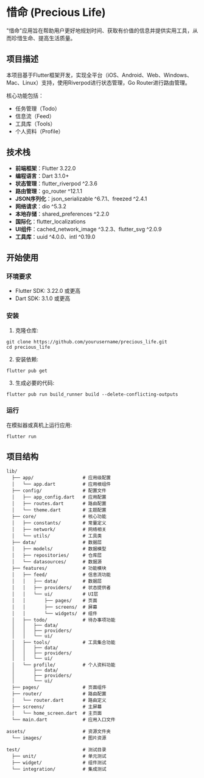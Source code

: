 # 惜命 (Precious Life)

"惜命"应用旨在帮助用户更好地规划时间、获取有价值的信息并提供实用工具，从而珍惜生命、提高生活质量。

## 项目描述

本项目基于Flutter框架开发，实现全平台（iOS、Android、Web、Windows、Mac、Linux）支持，使用Riverpod进行状态管理，Go Router进行路由管理。

核心功能包括：
- 任务管理（Todo）
- 信息流（Feed）
- 工具库（Tools）
- 个人资料（Profile）

## 技术栈

- **前端框架**：Flutter 3.22.0
- **编程语言**：Dart 3.1.0+
- **状态管理**：flutter_riverpod ^2.3.6
- **路由管理**：go_router ^12.1.1
- **JSON序列化**：json_serializable ^6.7.1、freezed ^2.4.1
- **网络请求**：dio ^5.3.2
- **本地存储**：shared_preferences ^2.2.0
- **国际化**：flutter_localizations
- **UI组件**：cached_network_image ^3.2.3、flutter_svg ^2.0.9
- **工具库**：uuid ^4.0.0、intl ^0.19.0

## 开始使用

### 环境要求

- Flutter SDK: 3.22.0 或更高
- Dart SDK: 3.1.0 或更高

### 安装

1. 克隆仓库:
```
git clone https://github.com/yourusername/precious_life.git
cd precious_life
```

2. 安装依赖:
```
flutter pub get
```

3. 生成必要的代码:
```
flutter pub run build_runner build --delete-conflicting-outputs
```

### 运行

在模拟器或真机上运行应用:
```
flutter run
```

## 项目结构

```
lib/
  ├── app/                  # 应用级配置
  │   └── app.dart          # 应用根组件
  ├── config/               # 配置文件
  │   ├── app_config.dart   # 应用配置
  │   ├── routes.dart       # 路由配置
  │   └── theme.dart        # 主题配置
  ├── core/                 # 核心功能
  │   ├── constants/        # 常量定义
  │   ├── network/          # 网络相关
  │   └── utils/            # 工具类
  ├── data/                 # 数据层
  │   ├── models/           # 数据模型
  │   ├── repositories/     # 仓库层
  │   └── datasources/      # 数据源
  ├── features/             # 功能模块
  │   ├── feed/             # 信息流功能
  │   │   ├── data/         # 数据层
  │   │   ├── providers/    # 状态提供者
  │   │   └── ui/           # UI层
  │   │       ├── pages/    # 页面
  │   │       ├── screens/  # 屏幕
  │   │       └── widgets/  # 组件
  │   ├── todo/             # 待办事项功能
  │   │   ├── data/
  │   │   ├── providers/
  │   │   └── ui/
  │   ├── tools/            # 工具集合功能
  │   │   ├── data/
  │   │   ├── providers/
  │   │   └── ui/
  │   └── profile/          # 个人资料功能
  │       ├── data/
  │       ├── providers/
  │       └── ui/
  ├── pages/                # 页面组件
  ├── router/               # 路由配置
  │   └── router.dart       # 路由定义
  ├── screens/              # 主屏幕
  │   └── home_screen.dart  # 主页面
  └── main.dart             # 应用入口文件

assets/                     # 资源文件夹
  └── images/               # 图片资源

test/                       # 测试目录
  ├── unit/                 # 单元测试
  ├── widget/               # 组件测试
  └── integration/          # 集成测试
``` 
